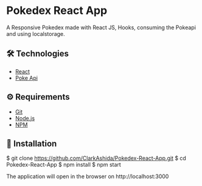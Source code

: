 # <div> Pokedex React App</div>
<p>A Responsive Pokedex made with React JS, Hooks, consuming the Pokeapi and using localstorage.</p>

## 🛠️ Technologies

<ul>
  <li><a href="https://reactjs.org/">React</a></li>
  <li><a href="https://pokeapi.co/">Poke Api</a></li>
</ul>

## ⚙️ Requirements

<ul>
  <li><a href="https://git-scm.com/">Git</a></li>
  <li><a href="https://nodejs.org/en/">Node.js</a></li>
  <li><a href="https://www.npmjs.com/">NPM</a></li>
</ul>

## 🚀 Installation


$ git clone https://github.com/ClarkAshida/Pokedex-React-App.git
$ cd Pokedex-React-App
$ npm install
$ npm start


The application will open in the browser on http://localhost:3000